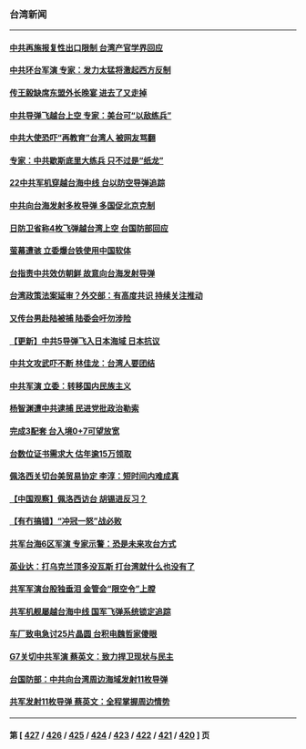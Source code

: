 ### 台湾新闻
---
#### [中共再施报复性出口限制 台湾产官学界回应](../../pages/ncid1349361/n13795779.md) 
#### [中共环台军演 专家：发力太猛将激起西方反制](../../pages/ncid1349361/n13795658.md) 
#### [传王毅缺席东盟外长晚宴 进去了又走掉](../../pages/ncid1349361/n13795674.md) 
#### [中共导弹飞越台上空 专家：美台可“以敌练兵”](../../pages/ncid1349361/n13795497.md) 
#### [中共大使恐吓“再教育”台湾人 被网友骂翻](../../pages/ncid1349361/n13795733.md) 
#### [专家：中共歇斯底里大练兵 只不过是“纸龙”](../../pages/ncid1349361/n13795695.md) 
#### [22中共军机穿越台海中线 台以防空导弹追踪](../../pages/ncid1349361/n13795675.md) 
#### [中共向台海发射多枚导弹 多国促北京克制](../../pages/ncid1349361/n13795642.md) 
#### [日防卫省称4枚飞弹越台湾上空 台国防部回应](../../pages/ncid1349361/n13795440.md) 
#### [萤幕遭骇 立委爆台铁使用中国软体](../../pages/ncid1349361/n13795651.md) 
#### [台指责中共效仿朝鲜 故意向台海发射导弹](../../pages/ncid1349361/n13795646.md) 
#### [台湾政策法案延审？外交部：有高度共识 持续关注推动](../../pages/ncid1349361/n13795580.md) 
#### [又传台男赴陆被捕 陆委会吁勿涉险](../../pages/ncid1349361/n13795618.md) 
#### [【更新】中共5导弹飞入日本海域 日本抗议](../../pages/ncid1349361/n13795616.md) 
#### [中共文攻武吓不断 林佳龙：台湾人要团结](../../pages/ncid1349361/n13795623.md) 
#### [中共军演 立委：转移国内民族主义](../../pages/ncid1349361/n13795621.md) 
#### [杨智渊遭中共逮捕 民进党批政治勒索](../../pages/ncid1349361/n13795620.md) 
#### [完成3配套 台入境0+7可望放宽](../../pages/ncid1349361/n13795612.md) 
#### [台数位证书需求大 估年逾15万领取](../../pages/ncid1349361/n13795615.md) 
#### [佩洛西关切台美贸易协定 李淳：短时间内难成真](../../pages/ncid1349361/n13795533.md) 
#### [【中国观察】佩洛西访台 胡锡进反习？](../../pages/ncid1349361/n13795454.md) 
#### [【有冇搞错】“冲冠一怒”战必败](../../pages/ncid1349361/n13795285.md) 
#### [共军台海6区军演 专家示警：恐是未来攻台方式](../../pages/ncid1349361/n13795576.md) 
#### [英业达：打乌克兰顶多没瓦斯 打台湾就什么也没有了](../../pages/ncid1349361/n13795537.md) 
#### [共军军演台股独垂泪 金管会“限空令”上膛](../../pages/ncid1349361/n13795539.md) 
#### [共军机舰屡越台海中线 国军飞弹系统锁定追踪](../../pages/ncid1349361/n13795526.md) 
#### [车厂致电急讨25片晶圆 台积电魏哲家傻眼](../../pages/ncid1349361/n13795541.md) 
#### [G7关切中共军演 蔡英文：致力捍卫现状与民主](../../pages/ncid1349361/n13795543.md) 
#### [台国防部：中共向台湾周边海域发射11枚导弹](../../pages/ncid1349361/n13795371.md) 
#### [共军发射11枚导弹 蔡英文：全程掌握周边情势](../../pages/ncid1349361/n13795438.md) 

---
#### 第 [ [427](./427.md) / [426](./426.md) / [425](./425.md) / [424](./424.md) / [423](./423.md) / [422](./422.md) / [421](./421.md) / [420](./420.md) ] 页
